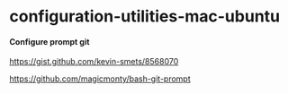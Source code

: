 # configuration-utilities-mac-ubuntu

#### Configure prompt git 

https://gist.github.com/kevin-smets/8568070

https://github.com/magicmonty/bash-git-prompt
